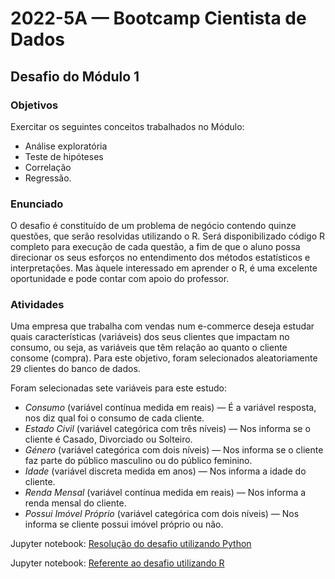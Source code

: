 # 2022-5A — Bootcamp Cientista de Dados

## Desafio do Módulo 1

### Objetivos

Exercitar os seguintes conceitos trabalhados no Módulo:

- Análise exploratória
- Teste de hipóteses
- Correlação
- Regressão.

### Enunciado

O desafio é constituído de um problema de negócio contendo quinze questões, que serão resolvidas utilizando o R. Será disponibilizado código R completo para execução de cada questão, a fim de que o aluno possa direcionar os seus esforços no entendimento dos métodos estatísticos e interpretações. Mas àquele interessado em aprender o R, é uma excelente oportunidade e pode contar com apoio do professor.

### Atividades

Uma empresa que trabalha com vendas num e-commerce deseja estudar quais características (variáveis) dos seus clientes que impactam no consumo, ou seja, as variáveis que têm relação ao quanto o cliente consome (compra). Para este objetivo, foram selecionados aleatoriamente 29 clientes do banco de dados.

Foram selecionadas sete variáveis para este estudo:

- _Consumo_ (variável contínua medida em reais) — É a variável resposta, nos diz qual foi o consumo de cada cliente.
- _Estado Civil_ (variável categórica com três níveis) — Nos informa se o cliente é Casado, Divorciado ou Solteiro.
- _Género_ (variável categórica com dois níveis) — Nos informa se o cliente faz parte do público masculino ou do público feminino.
- _Idade_ (variável discreta medida em anos) — Nos informa a idade do cliente.
- _Renda Mensal_ (variável contínua medida em reais) — Nos informa a renda mensal do cliente.
- _Possui Imóvel Próprio_ (variável categórica com dois níveis) — Nos informa se cliente possui imóvel próprio ou não.

Jupyter notebook: [Resolução do desafio utilizando Python](desafio_python.ipynb)

Jupyter notebook: [Referente ao desafio utilizando R](desafio_r.ipynb)